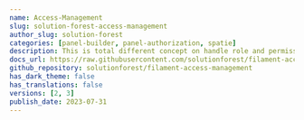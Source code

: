 ```yaml
---
name: Access-Management
slug: solution-forest-access-management
author_slug: solution-forest
categories: [panel-builder, panel-authorization, spatie]
description: This is total different concept on handle role and permission. A RBAC permission control through spatie/laravel-permission.
docs_url: https://raw.githubusercontent.com/solutionforest/filament-access-management/2.x/README.md
github_repository: solutionforest/filament-access-management
has_dark_theme: false
has_translations: false
versions: [2, 3]
publish_date: 2023-07-31
---
```

